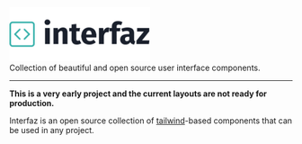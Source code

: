 <p>
  <img alt="interfaz" width="250" src="https://raw.githubusercontent.com/graaphi/interfaz/master/interfaz-logo.png" /><br />
  Collection of beautiful and open source user interface components.
</p>

------

**This is a very early project and the current layouts are not ready for production.**

Interfaz is an open source collection of [tailwind](https://tailwindcss.com/)-based components that can be used in any project.
